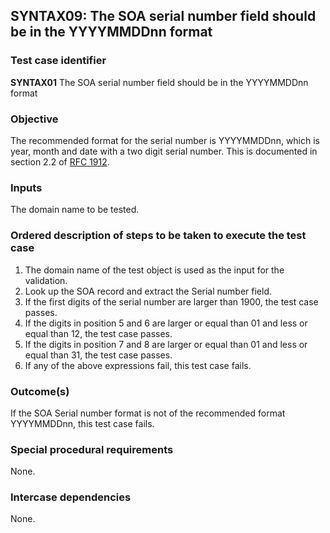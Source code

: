 ## SYNTAX09: The SOA serial number field should be in the YYYYMMDDnn format

### Test case identifier
**SYNTAX01** The SOA serial number field should be in the YYYYMMDDnn format

### Objective

The recommended format for the serial number is YYYYMMDDnn, which is year, month
and date with a two digit serial number. This is documented in section 2.2 of
[RFC 1912](http://www.ietf.org/rfc/rfc1912.txt).

### Inputs

The domain name to be tested.

### Ordered description of steps to be taken to execute the test case

1. The domain name of the test object is used as the input for the validation.
2. Look up the SOA record and extract the Serial number field.
3. If the first digits of the serial number are larger than 1900, the test case
   passes.
4. If the digits in position 5 and 6 are larger or equal than 01 and less or equal
   than 12, the test case passes.
5. If the digits in position 7 and 8 are larger or equal than 01 and less or equal
   than 31, the test case passes.
6. If any of the above expressions fail, this test case fails.

### Outcome(s)

If the SOA Serial number format is not of the recommended format YYYYMMDDnn,
this test case fails.

### Special procedural requirements

None.

### Intercase dependencies

None.
